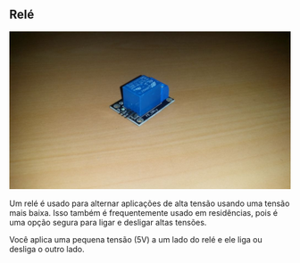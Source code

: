 ## Relé

![alt text](img/1.jpg)

Um relé é usado para alternar aplicações de alta tensão usando uma tensão mais baixa. Isso também é frequentemente usado em residências, pois é uma opção segura para ligar e desligar altas tensões.


Você aplica uma pequena tensão (5V) a um lado do relé e ele liga ou desliga o outro lado.
